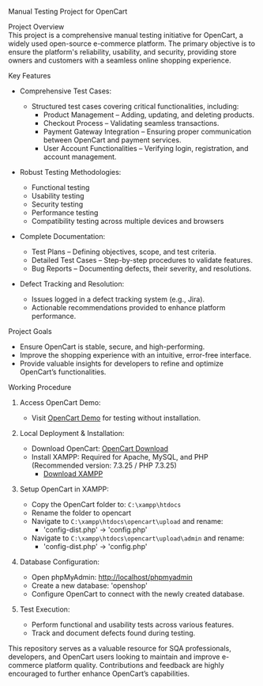 Manual Testing Project for OpenCart  

 Project Overview  
This project is a comprehensive manual testing initiative for OpenCart, a widely used open-source e-commerce platform. The primary objective is to ensure the platform's reliability, usability, and security, providing store owners and customers with a seamless online shopping experience.  

 Key Features  
- Comprehensive Test Cases:  
  - Structured test cases covering critical functionalities, including:  
    - Product Management – Adding, updating, and deleting products.  
    - Checkout Process – Validating seamless transactions.  
    - Payment Gateway Integration – Ensuring proper communication between OpenCart and payment services.  
    - User Account Functionalities – Verifying login, registration, and account management.  

- Robust Testing Methodologies:  
  - Functional testing  
  - Usability testing  
  - Security testing  
  - Performance testing  
  - Compatibility testing across multiple devices and browsers  

- Complete Documentation:  
  - Test Plans – Defining objectives, scope, and test criteria.  
  - Detailed Test Cases – Step-by-step procedures to validate features.  
  - Bug Reports – Documenting defects, their severity, and resolutions.  

- Defect Tracking and Resolution:  
  - Issues logged in a defect tracking system (e.g., Jira).  
  - Actionable recommendations provided to enhance platform performance.  

 Project Goals  
- Ensure OpenCart is stable, secure, and high-performing.  
- Improve the shopping experience with an intuitive, error-free interface.  
- Provide valuable insights for developers to refine and optimize OpenCart’s functionalities.  

 Working Procedure  

1. Access OpenCart Demo:  
   - Visit [OpenCart Demo](https://www.opencart.com/index.php?route=cms/demo) for testing without installation.  

2. Local Deployment & Installation:  
   - Download OpenCart: [OpenCart Download](https://www.opencart.com/index.php?route=cms/download)  
   - Install XAMPP: Required for Apache, MySQL, and PHP (Recommended version: 7.3.25 / PHP 7.3.25)  
     - [Download XAMPP](https://www.apachefriends.org/download.html)  

3. Setup OpenCart in XAMPP:  
   - Copy the OpenCart folder to: `C:\xampp\htdocs`  
   - Rename the folder to opencart  
   - Navigate to `C:\xampp\htdocs\opencart\upload` and rename:  
     - 'config-dist.php' → 'config.php'  
   - Navigate to `C:\xampp\htdocs\opencart\upload\admin` and rename:  
     - 'config-dist.php' → 'config.php'  

4. Database Configuration:  
   - Open phpMyAdmin: [http://localhost/phpmyadmin](http://localhost/phpmyadmin)  
   - Create a new database: 'openshop'  
   - Configure OpenCart to connect with the newly created database.  

5. Test Execution:  
   - Perform functional and usability tests across various features.  
   - Track and document defects found during testing.  

This repository serves as a valuable resource for SQA professionals, developers, and OpenCart users looking to maintain and improve e-commerce platform quality. Contributions and feedback are highly encouraged to further enhance OpenCart’s capabilities.  
